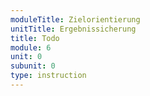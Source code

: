 ```yaml
---
moduleTitle: Zielorientierung
unitTitle: Ergebnissicherung
title: Todo
module: 6
unit: 0
subunit: 0
type: instruction
---
```


